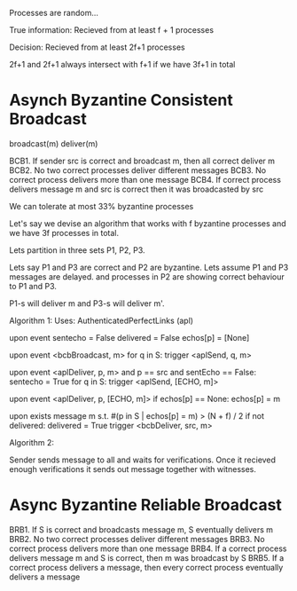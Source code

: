 Processes are random...


True information: Recieved from at least f + 1 processes

Decision: Recieved from at least 2f+1 processes

2f+1 and 2f+1 always intersect with f+1 if we have 3f+1 in total

# Asynch Byzantine Consistent Broadcast

broadcast(m)
deliver(m)

BCB1. If sender src is correct and broadcast m, then all correct deliver m
BCB2. No two correct processes deliver different messages
BCB3. No correct process delivers more than one message
BCB4. If correct process delivers message m and src is correct then it was broadcasted by src



We can tolerate at most 33% byzantine processes

Let's say we devise an algorithm that works with f byzantine processes and we have 3f processes in total.


Lets partition in three sets P1, P2, P3.

Lets say P1 and P3 are correct and P2 are byzantine. Lets assume P1 and P3 messages are delayed. and processes in P2 are showing correct behaviour to P1 and P3.

P1-s will deliver m
and P3-s will deliver m'.



Algorithm 1:
Uses: AuthenticatedPerfectLinks (apl)


upon event <init>
  sentecho = False
  delivered = False
  echos[p] = [None]

upon event <bcbBroadcast, m>
  for q in S:
    trigger <aplSend, q, m>

upon event <aplDeliver, p, m> and p == src and sentEcho == False:
  sentecho = True
  for q in S:
    trigger <aplSend, [ECHO, m]>

upon event <aplDeliver, p, [ECHO, m]>
  if echos[p] == None:
    echos[p] = m

upon exists message m s.t. #(p in S | echos[p] = m) > (N + f) / 2
  if not delivered:
    delivered = True
    trigger <bcbDeliver, src, m>



Algorithm 2:

Sender sends message to all and waits for verifications.
Once it recieved enough verifications it sends out message together with witnesses.






# Async Byzantine Reliable Broadcast

BRB1. If S is correct and broadcasts message m, S eventually delivers m
BRB2. No two correct processes deliver different messages
BRB3. No correct process delivers more than one message
BRB4. If a correct process delivers message m and S is correct, then m was broadcast by S
BRB5. If a correct process delivers a message, then every correct process eventually delivers a message

